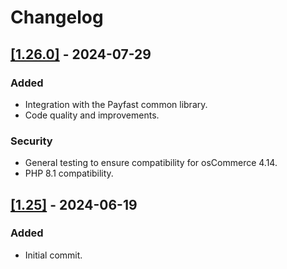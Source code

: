 # Changelog

## [[1.26.0]](https://github.com/Payfast/mod-oscommerce/releases/tag/v1.26.0) - 2024-07-29

### Added

- Integration with the Payfast common library.
- Code quality and improvements.

### Security

- General testing to ensure compatibility for osCommerce 4.14.
- PHP 8.1 compatibility.

## [[1.25]](https://github.com/Payfast/mod-oscommerce/releases/tag/v1.25) - 2024-06-19

### Added

- Initial commit.
